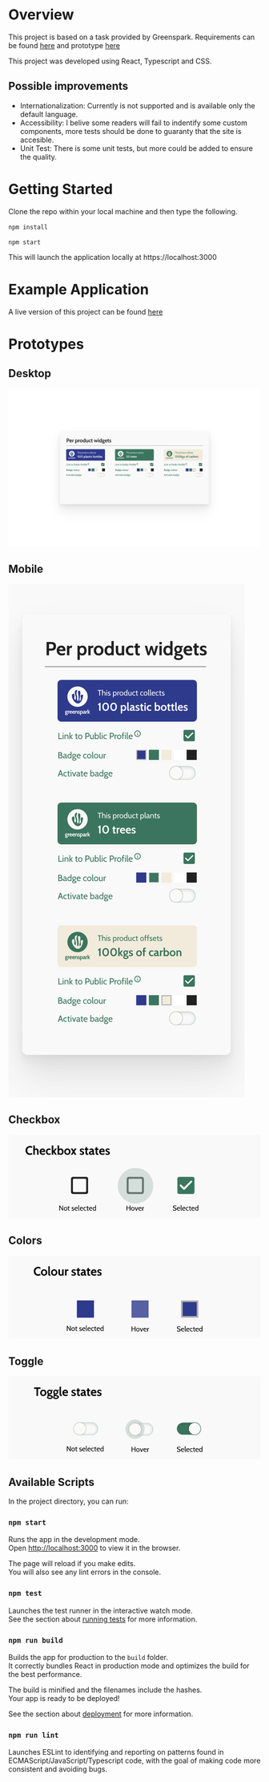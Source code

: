 # Overview

This project is based on a task provided by Greenspark.
Requirements can be found [here](/docs/Greenspark%20-%20Frontend%20Task-1.pdf) and prototype [here](#prototypes)

This project was developed using React, Typescript and CSS.

## Possible improvements
- Internationalization: Currently is not supported and is available only the default language.
- Accessibility: I belive some readers will fail to indentify some custom components, more tests should be done to guaranty that the site is accesible.
- Unit Test: There is some unit tests, but more could be added to ensure the quality.

# Getting Started

Clone the repo within your local machine and then type the following.

```
npm install
```

```
npm start
```

This will launch the application locally at https://localhost:3000

# Example Application
A live version of this project can be found [here](https://incredible-cucurucho-be47d7.netlify.app/)

# Prototypes
## Desktop
![image info](/docs/desktop.svg)
## Mobile
![image info](/docs/mobile.svg)
## Checkbox
![image info](/docs/checkbox.svg)
## Colors
![image info](/docs/colors-box.svg)
## Toggle
![image info](/docs/toggle.svg)

## Available Scripts

In the project directory, you can run:

### `npm start`

Runs the app in the development mode.\
Open [http://localhost:3000](http://localhost:3000) to view it in the browser.

The page will reload if you make edits.\
You will also see any lint errors in the console.

### `npm test`

Launches the test runner in the interactive watch mode.\
See the section about [running tests](https://facebook.github.io/create-react-app/docs/running-tests) for more information.

### `npm run build`

Builds the app for production to the `build` folder.\
It correctly bundles React in production mode and optimizes the build for the best performance.

The build is minified and the filenames include the hashes.\
Your app is ready to be deployed!

See the section about [deployment](https://facebook.github.io/create-react-app/docs/deployment) for more information.

### `npm run lint`

Launches ESLint to identifying and reporting on patterns found in ECMAScript/JavaScript/Typescript code, with the goal of making code more consistent and avoiding bugs.
